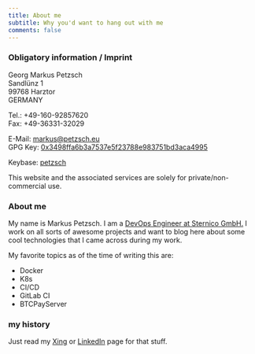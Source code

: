 ```yaml
---
title: About me
subtitle: Why you'd want to hang out with me
comments: false
---
```


### Obligatory information / Imprint

Georg Markus Petzsch  
Sandlünz 1  
99768 Harztor  
GERMANY  

Tel.: +49-160-92857620  
Fax: +49-36331-32029  

E-Mail: markus@petzsch.eu  
GPG Key: [0x3498ffa6b3a7537e5f23788e983751bd3aca4995](https://keyserver.ubuntu.com/pks/lookup?op=get&search=0x3498ffa6b3a7537e5f23788e983751bd3aca4995)  

Keybase: [petzsch](https://keybase.io/petzsch)

This website and the associated services are solely for private/non-commercial use.

### About me

My name is Markus Petzsch. I am a [DevOps Engineer at Sternico GmbH.](https://sternico.com)
I work on all sorts of awesome projects and want to blog here about some cool technologies that I came across during my work.

My favorite topics as of the time of writing this are:

- Docker
- K8s
- CI/CD
- GitLab CI
- BTCPayServer

### my history

Just read my [Xing](https://www.xing.com/profile/Markus_Petzsch) or [LinkedIn](https://linkedin.com/in/petzsch) page for that stuff.

